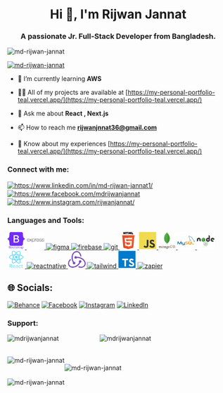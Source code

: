 <h1 align="center">Hi 👋, I'm Rijwan Jannat</h1>
<h3 align="center">A passionate Jr. Full-Stack Developer from Bangladesh.</h3>

<p align="left"> <img src="https://komarev.com/ghpvc/?username=md-rijwan-jannat&label=Profile%20views&color=0e75b6&style=flat" alt="md-rijwan-jannat" /> </p>

<p align="left"> <a href="https://github.com/ryo-ma/github-profile-trophy"><img src="https://github-profile-trophy.vercel.app/?username=md-rijwan-jannat" alt="md-rijwan-jannat" /></a> </p>

- 🌱 I’m currently learning **AWS**

- 👨‍💻 All of my projects are available at [https://my-personal-portfolio-teal.vercel.app/](https://my-personal-portfolio-teal.vercel.app/)

- 💬 Ask me about **React , Next.js**

- 📫 How to reach me **rijwanjnnat36@gmail.com**

- 📄 Know about my experiences [https://my-personal-portfolio-teal.vercel.app/](https://my-personal-portfolio-teal.vercel.app/)

<h3 align="left">Connect with me:</h3>
<p align="left">
<a href="https://linkedin.com/in/https://www.linkedin.com/in/md-rijwan-jannat1/" target="blank"><img align="center" src="https://raw.githubusercontent.com/rahuldkjain/github-profile-readme-generator/master/src/images/icons/Social/linked-in-alt.svg" alt="https://www.linkedin.com/in/md-rijwan-jannat1/" height="30" width="40" /></a>
<a href="https://fb.com/https://www.facebook.com/mdrijwanjannat" target="blank"><img align="center" src="https://raw.githubusercontent.com/rahuldkjain/github-profile-readme-generator/master/src/images/icons/Social/facebook.svg" alt="https://www.facebook.com/mdrijwanjannat" height="30" width="40" /></a>
<a href="https://instagram.com/https://www.instagram.com/rijwanjannat/" target="blank"><img align="center" src="https://raw.githubusercontent.com/rahuldkjain/github-profile-readme-generator/master/src/images/icons/Social/instagram.svg" alt="https://www.instagram.com/rijwanjannat/" height="30" width="40" /></a>
</p>

<h3 align="left">Languages and Tools:</h3>
<p align="left"> <a href="https://getbootstrap.com" target="_blank" rel="noreferrer"> <img src="https://raw.githubusercontent.com/devicons/devicon/master/icons/bootstrap/bootstrap-plain-wordmark.svg" alt="bootstrap" width="40" height="40"/> </a> <a href="https://expressjs.com" target="_blank" rel="noreferrer"> <img src="https://raw.githubusercontent.com/devicons/devicon/master/icons/express/express-original-wordmark.svg" alt="express" width="40" height="40"/> </a> <a href="https://www.figma.com/" target="_blank" rel="noreferrer"> <img src="https://www.vectorlogo.zone/logos/figma/figma-icon.svg" alt="figma" width="40" height="40"/> </a> <a href="https://firebase.google.com/" target="_blank" rel="noreferrer"> <img src="https://www.vectorlogo.zone/logos/firebase/firebase-icon.svg" alt="firebase" width="40" height="40"/> </a> <a href="https://git-scm.com/" target="_blank" rel="noreferrer"> <img src="https://www.vectorlogo.zone/logos/git-scm/git-scm-icon.svg" alt="git" width="40" height="40"/> </a> <a href="https://www.w3.org/html/" target="_blank" rel="noreferrer"> <img src="https://raw.githubusercontent.com/devicons/devicon/master/icons/html5/html5-original-wordmark.svg" alt="html5" width="40" height="40"/> </a> <a href="https://developer.mozilla.org/en-US/docs/Web/JavaScript" target="_blank" rel="noreferrer"> <img src="https://raw.githubusercontent.com/devicons/devicon/master/icons/javascript/javascript-original.svg" alt="javascript" width="40" height="40"/> </a> <a href="https://www.mongodb.com/" target="_blank" rel="noreferrer"> <img src="https://raw.githubusercontent.com/devicons/devicon/master/icons/mongodb/mongodb-original-wordmark.svg" alt="mongodb" width="40" height="40"/> </a> <a href="https://www.mysql.com/" target="_blank" rel="noreferrer"> <img src="https://raw.githubusercontent.com/devicons/devicon/master/icons/mysql/mysql-original-wordmark.svg" alt="mysql" width="40" height="40"/> </a> <a href="https://nodejs.org" target="_blank" rel="noreferrer"> <img src="https://raw.githubusercontent.com/devicons/devicon/master/icons/nodejs/nodejs-original-wordmark.svg" alt="nodejs" width="40" height="40"/> </a> <a href="https://reactjs.org/" target="_blank" rel="noreferrer"> <img src="https://raw.githubusercontent.com/devicons/devicon/master/icons/react/react-original-wordmark.svg" alt="react" width="40" height="40"/> </a> <a href="https://reactnative.dev/" target="_blank" rel="noreferrer"> <img src="https://reactnative.dev/img/header_logo.svg" alt="reactnative" width="40" height="40"/> </a> <a href="https://redux.js.org" target="_blank" rel="noreferrer"> <img src="https://raw.githubusercontent.com/devicons/devicon/master/icons/redux/redux-original.svg" alt="redux" width="40" height="40"/> </a> <a href="https://tailwindcss.com/" target="_blank" rel="noreferrer"> <img src="https://www.vectorlogo.zone/logos/tailwindcss/tailwindcss-icon.svg" alt="tailwind" width="40" height="40"/> </a> <a href="https://www.typescriptlang.org/" target="_blank" rel="noreferrer"> <img src="https://raw.githubusercontent.com/devicons/devicon/master/icons/typescript/typescript-original.svg" alt="typescript" width="40" height="40"/> </a> <a href="https://zapier.com" target="_blank" rel="noreferrer"> <img src="https://www.vectorlogo.zone/logos/zapier/zapier-icon.svg" alt="zapier" width="40" height="40"/> </a> </p>


## 🌐 Socials:
[![Behance](https://img.shields.io/badge/Behance-1769ff?logo=behance&logoColor=white)](https://behance.net/https://64a1312f9bc5c72b1524b993--dashing-fudge-319855.netlify.app/) [![Facebook](https://img.shields.io/badge/Facebook-%231877F2.svg?logo=Facebook&logoColor=white)](https://facebook.com/https://www.facebook.com/profile.php?id=100086218014706) [![Instagram](https://img.shields.io/badge/Instagram-%23E4405F.svg?logo=Instagram&logoColor=white)](https://instagram.com/https://www.instagram.com/rijwanjannat/) [![LinkedIn](https://img.shields.io/badge/LinkedIn-%230077B5.svg?logo=linkedin&logoColor=white)](https://linkedin.com/in/https://www.linkedin.com/in/md-rijwan-jannat1/) 


<h3 align="left">Support:</h3>
<p><a href="https://www.buymeacoffee.com/mdrijwanjannat"> <img align="left" src="https://cdn.buymeacoffee.com/buttons/v2/default-yellow.png" height="50" width="210" alt="mdrijwanjannat" /></a><a href="https://ko-fi.com/mdrijwanjannat"> <img align="left" src="https://cdn.ko-fi.com/cdn/kofi3.png?v=3" height="50" width="210" alt="mdrijwanjannat" /></a></p><br><br>

<p><img align="left" src="https://github-readme-stats.vercel.app/api/top-langs?username=md-rijwan-jannat&show_icons=true&locale=en&layout=compact" alt="md-rijwan-jannat" /></p>

<p>&nbsp;<img align="center" src="https://github-readme-stats.vercel.app/api?username=md-rijwan-jannat&show_icons=true&locale=en" alt="md-rijwan-jannat" /></p>

<p><img align="center" src="https://github-readme-streak-stats.herokuapp.com/?user=md-rijwan-jannat&" alt="md-rijwan-jannat" /></p>
